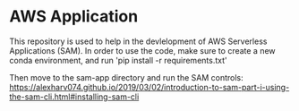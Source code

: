 # AWS Application

This repository is used to help in the devlelopment of AWS Serverless Applications (SAM).
In order to use the code, make sure to create a new conda environment, and run 'pip install -r requirements.txt'

Then move to the sam-app directory and run the SAM controls:
https://alexharv074.github.io/2019/03/02/introduction-to-sam-part-i-using-the-sam-cli.html#installing-sam-cli
